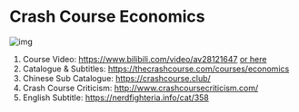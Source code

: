 # Crash Course Economics

![img](https://thecrashcourse.com/img/courses/CCECON.png)

1. Course Video: https://www.bilibili.com/video/av28121647 [or here ](https://study.163.com/course/introduction.htm?courseId=1003640028#/courseDetail?tab=1)
2. Catalogue & Subtitles: https://thecrashcourse.com/courses/economics
3. Chinese Sub Catalogue: https://crashcourse.club/
4. Crash Course Criticism: http://www.crashcoursecriticism.com/
5. English Subtitle: https://nerdfighteria.info/cat/358